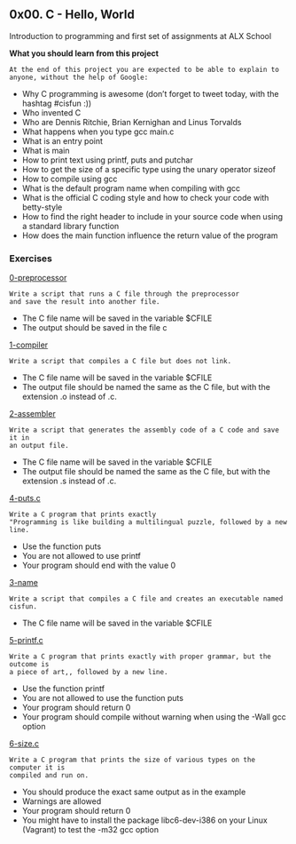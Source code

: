 ## 0x00. C - Hello, World

Introduction to programming and first set of assignments at ALX School

**What you should learn from this project**

    At the end of this project you are expected to be able to explain to anyone, without the help of Google:

* Why C programming is awesome (don’t forget to tweet today, with the hashtag #cisfun :))
* Who invented C
* Who are Dennis Ritchie, Brian Kernighan and Linus Torvalds
* What happens when you type gcc main.c
* What is an entry point
* What is main
* How to print text using printf, puts and putchar
* How to get the size of a specific type using the unary operator sizeof
* How to compile using gcc
* What is the default program name when compiling with gcc
* What is the official C coding style and how to check your code with betty-style
* How to find the right header to include in your source code when using a standard library function
* How does the main function influence the return value of the program

### Exercises

[0-preprocessor](./0-preprocessor)
```
Write a script that runs a C file through the preprocessor
and save the result into another file.
```
* The C file name will be saved in the variable $CFILE
* The output should be saved in the file c

[1-compiler](./1-compiler)
```
Write a script that compiles a C file but does not link.
```
* The C file name will be saved in the variable $CFILE
* The output file should be named the same as the C file, but with the extension
  .o instead of .c.

[2-assembler](./2-assembler)
```
Write a script that generates the assembly code of a C code and save it in
an output file.
```
* The C file name will be saved in the variable $CFILE
* The output file should be named the same as the C file, but with the
  extension .s instead of .c.

[4-puts.c](./4-puts.c)
```
Write a C program that prints exactly
"Programming is like building a multilingual puzzle, followed by a new line.
```
* Use the function puts
* You are not allowed to use printf
* Your program should end with the value 0

[3-name](./3-name)
```
Write a script that compiles a C file and creates an executable named cisfun.
```
* The C file name will be saved in the variable $CFILE

[5-printf.c](./5-printf.c)
```
Write a C program that prints exactly with proper grammar, but the outcome is
a piece of art,, followed by a new line.
```
* Use the function printf
* You are not allowed to use the function puts
* Your program should return 0
* Your program should compile without warning when using the -Wall gcc option

[6-size.c](./6-size.c)
```
Write a C program that prints the size of various types on the computer it is
compiled and run on.
```
* You should produce the exact same output as in the example
* Warnings are allowed
* Your program should return 0
* You might have to install the package libc6-dev-i386 on your Linux (Vagrant)
  to test the -m32 gcc option
